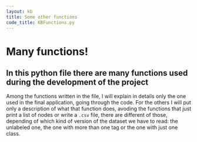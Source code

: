```yaml
---
layout: kb
title: Some other functions
code_title: KBFunctions.py
---
```


# Many functions! 
## In this python file there are many functions used during the development of the project

Among the functions written in the file, I will explain in details only the one used in the final application, going through the code. For the others I will put only a description of what that function does, avoding the functions that just print a list of nodes or write a ```.csv``` file, there are different of those, depending of which kind of version of the dataset we have to read: the unlabeled one, the one with more than one tag or the one with just one class. 